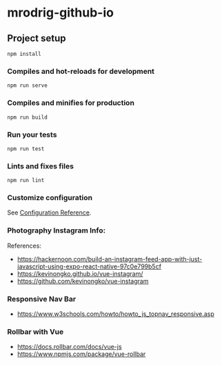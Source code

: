 # mrodrig-github-io

## Project setup
```
npm install
```

### Compiles and hot-reloads for development
```
npm run serve
```

### Compiles and minifies for production
```
npm run build
```

### Run your tests
```
npm run test
```

### Lints and fixes files
```
npm run lint
```

### Customize configuration
See [Configuration Reference](https://cli.vuejs.org/config/).

### Photography Instagram Info:
References: 
* https://hackernoon.com/build-an-instagram-feed-app-with-just-javascript-using-expo-react-native-97c0e799b5cf
* https://kevinongko.github.io/vue-instagram/
* https://github.com/kevinongko/vue-instagram

### Responsive Nav Bar
* https://www.w3schools.com/howto/howto_js_topnav_responsive.asp

### Rollbar with Vue
* https://docs.rollbar.com/docs/vue-js
* https://www.npmjs.com/package/vue-rollbar
